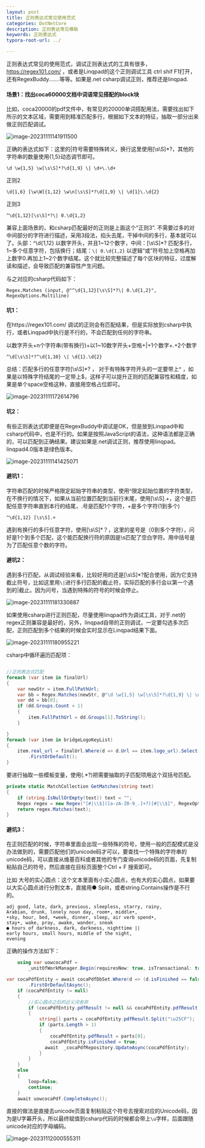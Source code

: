 ```yaml
---
layout: post
title: 正则表达式常见使用范式
categories: DotNetCore
description: 正则表达常见模板
keywords: 正则表达式
typora-root-url: ../

---
```


正则表达式常见的使用范式，调试正则表达式的工具有很多，https://regex101.com/ ，或者是Linqpad的这个正则调试工具 ctrl shif F1打开，还有RegexBuddy.......等等。如果是.net csharp调试正则，推荐还是linqpad.

#### 场景1：找出coca60000文档中词语常见搭配的block块

比如，coca20000的pdf文件中，有常见的20000单词搭配用法，需要找出如下所示的文本区域，需要用到精准匹配多行，根据如下文本的特征，抽取一部分出来做正则匹配调试。

![image-20231111141911500](/images/posts/image-20231111141911500.png)

正确的表达式如下：这里的|符号需要特殊转义，换行这里使用[\s\S]*?，其他的字符串的数量使用{1,5}动态调节即可。

````shell
\d \w{1,5} \w[\s\S]*?\d{1,9} \| \d+\.\d+
````

正则2

```shell
\d{1,6} [\w\W]{1,12} \w\n[\s\S]*?\d{1,9} \| \d{1}\.\d{2}
```

正则3

```shell
^\d{1,12}[\s\S]*?\| 0.\d{1,2}
```

兼容上面场景的，和csharp匹配最好的正则是上面这个“正则3”. 不需要过多的对中间部分的字符进行描述，采用3段法，掐头去尾，干掉中间的多行，基本就可以了。头部：^\d{1,12} 以数字开头，并且1~12个数字，中间：[\s\S]*? 匹配多行，1~多个任意字符，包括换行；结尾：`\| 0.\d{1,2}`  以逻辑“或”符号加上空格再加上数字0.再加上1~2个数字结尾。这个就比较完整描述了每个区块的特征，过度解读和描述，会导致匹配的兼容性产生问题。

与之对应的csharp代码如下：

````cshap
Regex.Matches (input, @"^\d{1,12}[\s\S]*?\| 0.\d{1,2}", RegexOptions.Multiline)
````



#### 坑1：

在https://regex101.com/ 调试的正则会有匹配结果，但是实际放到csharp中执行，或者Linqpad中执行是不行的，不会匹配到任何的字符串。

以数字开头+n个字符串(带有换行)+以1~10数字开头+空格+|+1个数字+.+2个数字

```shell
^\d[\s\S]*?^\d{1,10} \| \d{1}.\d{2}
```

总结：匹配多行的任意字符[\s\S]*? ， 对于有特殊字符开头的一定要带上^ ，如果是以特殊字符结尾的一定带上$，这样子可以提升正则的匹配兼容性和精度，如果是单个space空格这种，直接用空格占位即可。

![image-20231111172614796](/images/posts/image-20231111172614796.png)

#### 坑2：

有些正则表达式即便是在RegexBuddy中调试是OK，但是放到Linqpad中和csharp代码中，也是不行的。如果是按照JavaScript的语法，这种语法都是正确的，可以匹配到正确结果。建议如果是.net调试正则，推荐使用linqpad。linqpad4.0版本是绿色版本。

![image-20231111141425071](/images/posts/image-20231111141425071.png)

#### 避坑1：

字符串匹配的时候严格限定起始字符串的类型，使用^限定起始位置的字符类型，在不换行的情况下，如果从当前位置匹配到当前行末尾，使用[\s\S].+，这个是匹配任意字符串直到本行的结尾，.号是匹配1个字符，+是多个字符(1到多个)

````shell
^\d{1,12} [\s\S].+
````

遇到有换行的多行任意字符，使用[\s\S]*？，这里的星号是（0到多个字符），问好是1个到多个匹配，这个能匹配换行符的原因是\s匹配了空白字符。用中括号是为了匹配任意个数的字符。



#### 避坑2：

遇到多行匹配，从调试经验来看，比较好用的还是[\s\S]*?配合使用，因为它支持截止符号，比如这里用`\|`进行多行匹配的截止符，实际匹配的多行会以第一个遇到的|截止。因为问号，当遇到特殊的符号的时候会停止。

![image-20231111181330887](/images/posts/image-20231111181330887.png)

如果使用csharp进行正则匹配，尽量使用linqpad作为调试工具，对于.net的regex正则兼容是最好的，另外，linqpad自带的正则调试，一定要勾选多次匹配，正则匹配到多个结果的时候会实时显示在Linqpad结果下面。

![image-20231111180955221](/images/posts/image-20231111180955221.png)



csharp中循环遍历匹配项：

```csharp

//正则表达式匹配
foreach (var item in finalUrl)
{
    var newStr = item.FullPathUrl;
    var bb = Regex.Matches(newStr, @"\d \w{1,5} \w[\s\S]*?\d{1,9} \| \d+\.\d+", RegexOptions.None);
    var dd = bb[0];
    if (dd.Groups.Count > 1)
    {
        item.FullPathUrl = dd.Groups[1].ToString();
    }

}
foreach (var item in bridgeLogoKeyList)
{
    item.real_url = finalUrl.Where(d => d.Url == item.logo_url).Select(d => d.FullPathUrl)
        .FirstOrDefault();
}
```

要进行抽取一些模板变量，使用(.*?)把需要抽取的子匹配项用这个双括号匹配。

```csharp
private static MatchCollection GetMatches(string text)
{
    if (string.IsNullOrEmpty(text)) text = "";
    Regex regex = new Regex("[#|\\$]([a-zA-Z0-9_.]+?)[#|\\$]", RegexOptions.IgnoreCase | RegexOptions.Multiline);
    return regex.Matches(text);
}
```

#### 避坑3：

在正则匹配的时候，字符串里面会出现一些特殊的符号，使用一般的匹配模式是没办法做到的，需要匹配他们的unicode码才可以，要查找一个特殊的字符串的unicode码，可以直接从维基百科或者其他的专门查询unicode码的页面，先复制粘贴自己的符号，然后直接在目标页面整个Ctrl + F 搜索即可。

比如 大号的实心圆点：这个文本里面有小实心圆点，也有大的实心圆点，如果要以大实心圆点进行分割文本，直接用●  Split，或者string.Contains操作是不行的。

````shell
adj good, late, dark, previous, sleepless, starry, rainy,
Arabian, drunk, lonely noun day, room•, middle•,
•sky, hour, bed, •week, dinner, sleep, air verb spend•,
stay•, wake, pray, awake, wander, sneak
● hours of darkness, dark, darkness, nighttime ||
early hours, small hours, middle of the night,
evening
````

正确的操作方法如下：

```csharp
    using var uowcocaPdf =
        _unitOfWorkManager.Begin(requiresNew: true, isTransactional: true, timeout: 15000);

var cocaPdfEntity = await cocaPdfDbSet.Where(d => (d.isFinished == false) && d.pdfResult.Contains("\u25CF"))
        .FirstOrDefaultAsync();
    if (cocaPdfEntity != null)
    {
        //实心圆点之后的近义词舍弃
        if (cocaPdfEntity.pdfResult != null && cocaPdfEntity.pdfResult.Contains("\u25CF"))
        {
            string[] parts = cocaPdfEntity.pdfResult.Split("\u25CF");
            if (parts.Length > 1)
            {
                cocaPdfEntity.pdfResult = parts[0];
                cocaPdfEntity.isFinished = true;
              await  _cocaPdfRepository.UpdateAsync(cocaPdfEntity);
            }
        }
    }
    else
    {
        loop=false;
        continue;
    }
    await uowcocaPdf.CompleteAsync();
```

直接的做法是直接去unicode页面复制粘贴这个符号去搜索对应的Unicode码，因为是U字幕开头，所以最终赋值到csharp代码的时候都会带上`\u`字样，后面跟随unicode对应的字母编码。

![image-20231112000555311](/images/posts/image-20231112000555311.png)
